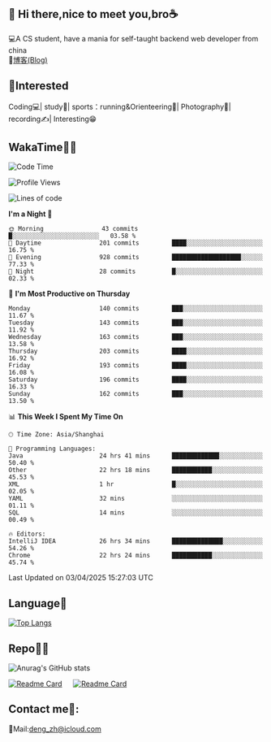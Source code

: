 👋 Hi there,nice to meet you,bro☕
---
💻A CS student, have a mania for self-taught backend web developer from china   
📌[博客(Blog)](https://github.com/HealUP/MyBlog)

 <!-- waka-box start -->
 <!-- waka-box end -->
 
🧲**Interested**
--
Coding💻| study📖| sports：running&Orienteering🏃‍| Photography📸| recording✍️| Interesting😁

WakaTime👨‍💻
---
<!--START_SECTION:waka-->
![Code Time](http://img.shields.io/badge/Code%20Time-2%2C796%20hrs%2028%20mins-blue)

![Profile Views](http://img.shields.io/badge/Profile%20Views-0-blue)

![Lines of code](https://img.shields.io/badge/From%20Hello%20World%20I%27ve%20Written-205.1%20thousand%20lines%20of%20code-blue)

**I'm a Night 🦉** 

```text
🌞 Morning                43 commits          █░░░░░░░░░░░░░░░░░░░░░░░░   03.58 % 
🌆 Daytime                201 commits         ████░░░░░░░░░░░░░░░░░░░░░   16.75 % 
🌃 Evening                928 commits         ███████████████████░░░░░░   77.33 % 
🌙 Night                  28 commits          █░░░░░░░░░░░░░░░░░░░░░░░░   02.33 % 
```
📅 **I'm Most Productive on Thursday** 

```text
Monday                   140 commits         ███░░░░░░░░░░░░░░░░░░░░░░   11.67 % 
Tuesday                  143 commits         ███░░░░░░░░░░░░░░░░░░░░░░   11.92 % 
Wednesday                163 commits         ███░░░░░░░░░░░░░░░░░░░░░░   13.58 % 
Thursday                 203 commits         ████░░░░░░░░░░░░░░░░░░░░░   16.92 % 
Friday                   193 commits         ████░░░░░░░░░░░░░░░░░░░░░   16.08 % 
Saturday                 196 commits         ████░░░░░░░░░░░░░░░░░░░░░   16.33 % 
Sunday                   162 commits         ███░░░░░░░░░░░░░░░░░░░░░░   13.50 % 
```


📊 **This Week I Spent My Time On** 

```text
🕑︎ Time Zone: Asia/Shanghai

💬 Programming Languages: 
Java                     24 hrs 41 mins      █████████████░░░░░░░░░░░░   50.40 % 
Other                    22 hrs 18 mins      ███████████░░░░░░░░░░░░░░   45.53 % 
XML                      1 hr                █░░░░░░░░░░░░░░░░░░░░░░░░   02.05 % 
YAML                     32 mins             ░░░░░░░░░░░░░░░░░░░░░░░░░   01.11 % 
SQL                      14 mins             ░░░░░░░░░░░░░░░░░░░░░░░░░   00.49 % 

🔥 Editors: 
IntelliJ IDEA            26 hrs 34 mins      ██████████████░░░░░░░░░░░   54.26 % 
Chrome                   22 hrs 24 mins      ███████████░░░░░░░░░░░░░░   45.74 % 
```


 Last Updated on 03/04/2025 15:27:03 UTC
<!--END_SECTION:waka-->

Language🚀
---
[![Top Langs](https://github-readme-stats.vercel.app/api/top-langs/?username=HealUP&layout=compact&hide_border=true)](https://github.com/HealUP)

Repo🧑‍💻
---
![Anurag's GitHub stats](https://github-readme-stats.vercel.app/api?username=HealUP&count_private=true&show_icons=true&theme=gruvbox&hide_border=true) 

[![Readme Card](https://github-readme-stats.vercel.app/api/pin/?username=HealUP&repo=InternetEy&theme=transparent)](https://github.com/HealUP/InternetEy) &emsp;
[![Readme Card](https://github-readme-stats.vercel.app/api/pin/?username=HealUP&repo=CampusExperience&theme=transparent)](https://github.com/HealUP/CampusExperience)


Contact me📱:
---
📮Mail:deng_zh@icloud.com  
